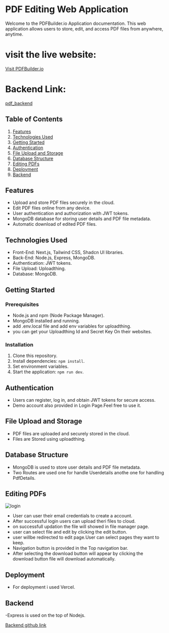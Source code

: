 # PDF Editing Web Application

Welcome to the PDFBuilder.io Application documentation. This web application allows users to store, edit, and access PDF files from anywhere, anytime.

# visit the live website:
[Visit PDFBuilder.io](https://pdfbuilder-io.vercel.app/)

# Backend Link:
[pdf_backend](https://github.com/SARATHKUMAR-T/pdf_backend)

## Table of Contents

1. [Features](#features)
2. [Technologies Used](#technologies-used)
3. [Getting Started](#getting-started)
4. [Authentication](#authentication)
5. [File Upload and Storage](#file-upload-and-storage)
6. [Database Structure](#database-structure)
7. [Editing PDFs](#editing-pdfs)
8. [Deployment](#deployment)
9. [Backend](#backend)

  


## Features<a name="features"></a>

- Upload and store PDF files securely in the cloud.
- Edit PDF files online from any device.
- User authentication and authorization with JWT tokens.
- MongoDB database for storing user details and PDF file metadata.
- Automatic download of edited PDF files.

## Technologies Used<a name="technologies-used"></a>

- Front-End: Next.js, Tailwind CSS, Shadcn UI libraries.
- Back-End: Node.js, Express, MongoDB.
- Authentication: JWT tokens.
- File Upload: Uploadthing.
- Database: MongoDB.

## Getting Started<a name="getting-started"></a>

### Prerequisites<a name="prerequisites"></a>

- Node.js and npm (Node Package Manager).
- MongoDB installed and running.
- add .env.local file and add env variables for uploadthing.
- you can get your Uploadthing Id and Secret Key On their websites.

### Installation<a name="installation"></a>

1. Clone this repository.
2. Install dependencies: `npm install`.
3. Set environment variables.
4. Start the application: `npm run dev`.

## Authentication<a name="authentication"></a>

- Users can register, log in, and obtain JWT tokens for secure access.
- Demo account also provided in Login Page.Feel free to use it.

## File Upload and Storage<a name="file-upload-and-storage"></a>

- PDF files are uploaded and securely stored in the cloud.
- Files are Stored using uploadthing.

## Database Structure<a name="database-structure"></a>

- MongoDB is used to store user details and PDF file metadata.
- Two Routes are used one for handle Userdetails anothe one for handling PdfDetails.

## Editing PDFs<a name="editing-pdfs"></a>

![login](https://i.imgur.com/HpdXNq1.png)
- User can user their email credentials to create a account.
- After successful login users can upload theri files to cloud.
- on successfull updation the file will showed in file manager page.
- user can select file and edit by clicking the edit button.
- user willbe redirected to edit page.User can select pages they want to keep.
- Navigation button is provided in the Top navigation bar.
- After selecting the download button will appear by clicking the download button file will download automatically.


## Deployment<a name="deployment"></a>

- For deployment i used Vercel.

## Backend <a name="backend"></a>

-Express is used on the top of Nodejs.

[Backend github link](https://github.com/SARATHKUMAR-T/pdf_backend)



